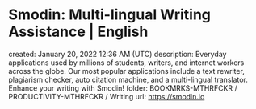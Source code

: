 # Smodin: Multi-lingual Writing Assistance | English

created: January 20, 2022 12:36 AM (UTC)
description: Everyday applications used by millions of students, writers, and internet workers across the globe. Our most popular applications include a text rewriter, plagiarism checker, auto citation machine, and a multi-lingual translator. Enhance your writing with Smodin!
folder: BOOKMRKS-MTHRFCKR / PRODUCTIVITY-MTHRFCKR / Writing
url: https://smodin.io